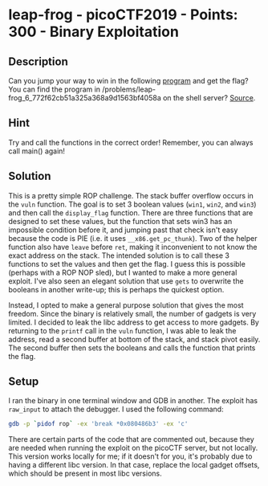 # leap-frog - picoCTF2019 - Points: 300 - Binary Exploitation
## Description
Can you jump your way to win in the following [program](https://2019shell1.picoctf.com/static/3fd6e8f58f81445720441473e2947242/rop) and get the flag? You can find the program in /problems/leap-frog_6_772f62cb51a325a368a9d1563bf4058a on the shell server? [Source](https://2019shell1.picoctf.com/static/3fd6e8f58f81445720441473e2947242/rop.c).

## Hint
Try and call the functions in the correct order!
Remember, you can always call main() again!

## Solution
This is a pretty simple ROP challenge. The stack buffer overflow occurs in the ```vuln``` function. The goal is to set 3 boolean values (```win1```, ```win2```, and ```win3```) and then call the ```display_flag``` function. There are three functions that are designed to set these values, but the function that sets win3 has an impossible condition before it, and jumping past that check isn't easy because the code is PIE (i.e. it uses ```__x86.get_pc_thunk```). Two of the helper function also have ```leave``` before ```ret```, making it inconvenient to not know the exact address on the stack. The intended solution is to call these 3 functions to set the values and then get the flag. I guess this is possible (perhaps with a ROP NOP sled), but I wanted to make a more general exploit. I've also seen an elegant solution that use ```gets``` to overwrite the booleans in another write-up; this is perhaps the quickest option.

Instead, I opted to make a general purpose solution that gives the most freedom. Since the binary is relatively small, the number of gadgets is very limited. I decided to leak the libc address to get access to more gadgets. By returning to the ```printf``` call in the ```vuln``` function, I was able to leak the address, read a second buffer at bottom of the stack, and stack pivot easily. The second buffer then sets the booleans and calls the function that prints the flag.

## Setup
I ran the binary in one terminal window and GDB in another. The exploit has ```raw_input``` to attach the debugger. I used the following command:

```bash
gdb -p `pidof rop` -ex 'break *0x080486b3' -ex 'c'
```

There are certain parts of the code that are commented out, because they are needed when running the exploit on the picoCTF server, but not locally. This version works locally for me; if it doesn't for you, it's probably due to having a different libc version. In that case, replace the local gadget offsets, which should be present in most libc versions.
